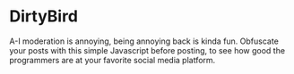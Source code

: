 # DirtyBird
A-I moderation is annoying, being annoying back is kinda fun.  Obfuscate your posts with this simple Javascript before posting, to see how good the programmers are at your favorite social media platform.
